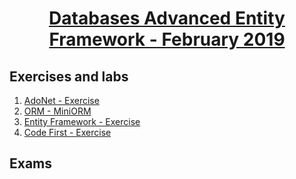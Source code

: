 # <a href="https://softuni.bg/trainings/2251/databases-advanced-entity-framework-february-2019"><p align="center"> Databases Advanced Entity Framework - February 2019<p>
</a>



## Exercises and labs
1. <a href="https://github.com/PhilShishov/Software-University/tree/master/Databases%20Advanced%20-%20Entity%20Framework/Homeworks/01.AdoNet_Exercise" > AdoNet - Exercise</a> 
2. <a href="https://github.com/PhilShishov/Software-University/tree/master/Databases%20Advanced%20-%20Entity%20Framework/Homeworks/02.ORMFundamentals_MiniORM" > ORM - MiniORM</a> 
3. <a href="https://github.com/PhilShishov/Software-University/tree/master/Databases%20Advanced%20-%20Entity%20Framework/Homeworks/03.EntityFramework_Exercise" > Entity Framework - Exercise</a> 
4. <a href="https://github.com/PhilShishov/Software-University/tree/master/Databases%20Advanced%20-%20Entity%20Framework/Homeworks/04.CodeFirst_Exercise" > Code First - Exercise</a> 

## Exams
